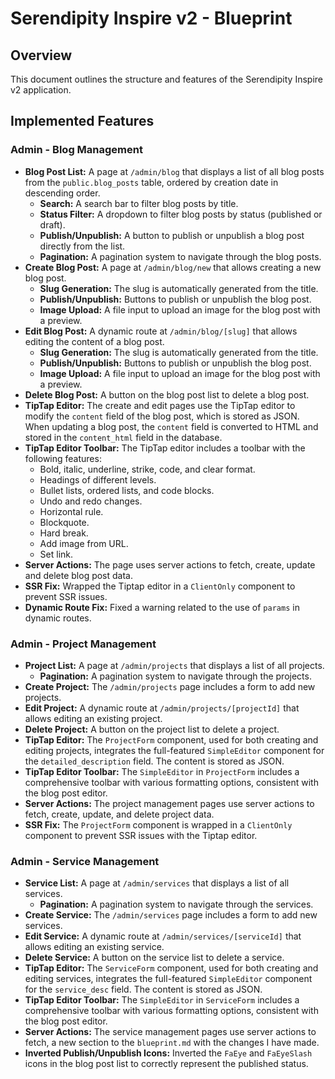 # Serendipity Inspire v2 - Blueprint

## Overview

This document outlines the structure and features of the Serendipity Inspire v2 application.

## Implemented Features

### Admin - Blog Management

- **Blog Post List:** A page at `/admin/blog` that displays a list of all blog posts from the `public.blog_posts` table, ordered by creation date in descending order.
  - **Search:** A search bar to filter blog posts by title.
  - **Status Filter:** A dropdown to filter blog posts by status (published or draft).
  - **Publish/Unpublish:** A button to publish or unpublish a blog post directly from the list.
  - **Pagination:** A pagination system to navigate through the blog posts.
- **Create Blog Post:** A page at `/admin/blog/new` that allows creating a new blog post.
  - **Slug Generation:** The slug is automatically generated from the title.
  - **Publish/Unpublish:** Buttons to publish or unpublish the blog post.
  - **Image Upload:** A file input to upload an image for the blog post with a preview.
- **Edit Blog Post:** A dynamic route at `/admin/blog/[slug]` that allows editing the content of a blog post.
  - **Slug Generation:** The slug is automatically generated from the title.
  - **Publish/Unpublish:** Buttons to publish or unpublish the blog post.
  - **Image Upload:** A file input to upload an image for the blog post with a preview.
- **Delete Blog Post:** A button on the blog post list to delete a blog post.
- **TipTap Editor:** The create and edit pages use the TipTap editor to modify the `content` field of the blog post, which is stored as JSON. When updating a blog post, the `content` field is converted to HTML and stored in the `content_html` field in the database.
- **TipTap Editor Toolbar:** The TipTap editor includes a toolbar with the following features:
  - Bold, italic, underline, strike, code, and clear format.
  - Headings of different levels.
  - Bullet lists, ordered lists, and code blocks.
  - Undo and redo changes.
  - Horizontal rule.
  - Blockquote.
  - Hard break.
  - Add image from URL.
  - Set link.
- **Server Actions:** The page uses server actions to fetch, create, update and delete blog post data.
- **SSR Fix:** Wrapped the Tiptap editor in a `ClientOnly` component to prevent SSR issues.
- **Dynamic Route Fix:** Fixed a warning related to the use of `params` in dynamic routes.

### Admin - Project Management

- **Project List:** A page at `/admin/projects` that displays a list of all projects.
  - **Pagination:** A pagination system to navigate through the projects.
- **Create Project:** The `/admin/projects` page includes a form to add new projects.
- **Edit Project:** A dynamic route at `/admin/projects/[projectId]` that allows editing an existing project.
- **Delete Project:** A button on the project list to delete a project.
- **TipTap Editor:** The `ProjectForm` component, used for both creating and editing projects, integrates the full-featured `SimpleEditor` component for the `detailed_description` field. The content is stored as JSON.
- **TipTap Editor Toolbar:** The `SimpleEditor` in `ProjectForm` includes a comprehensive toolbar with various formatting options, consistent with the blog post editor.
- **Server Actions:** The project management pages use server actions to fetch, create, update, and delete project data.
- **SSR Fix:** The `ProjectForm` component is wrapped in a `ClientOnly` component to prevent SSR issues with the Tiptap editor.

### Admin - Service Management

- **Service List:** A page at `/admin/services` that displays a list of all services.
  - **Pagination:** A pagination system to navigate through the services.
- **Create Service:** The `/admin/services` page includes a form to add new services.
- **Edit Service:** A dynamic route at `/admin/services/[serviceId]` that allows editing an existing service.
- **Delete Service:** A button on the service list to delete a service.
- **TipTap Editor:** The `ServiceForm` component, used for both creating and editing services, integrates the full-featured `SimpleEditor` component for the `service_desc` field. The content is stored as JSON.
- **TipTap Editor Toolbar:** The `SimpleEditor` in `ServiceForm` includes a comprehensive toolbar with various formatting options, consistent with the blog post editor.
- **Server Actions:** The service management pages use server actions to fetch, a new section to the `blueprint.md` with the changes I have made.
- **Inverted Publish/Unpublish Icons:** Inverted the `FaEye` and `FaEyeSlash` icons in the blog post list to correctly represent the published status.
